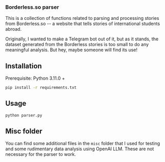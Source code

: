 ### Borderless.so parser

This is a collection of functions related to parsing and processing stories from Borderless.so -- a website that tells stories of international students abroad.

Originally, I wanted to make a Telegram bot out of it, but as it stands, the dataset generated from the Borderless stories is too small to do any meaningful analysis. But hey, maybe someone will find its use!

## Installation

Prerequisite: Python 3.11.0 +

```bash
pip install -r requirements.txt
```

## Usage

```bash
python parser.py
```

## Misc folder

You can find some additional files in the `misc` folder that I used for testing and some rudimentary data analysis using OpenAI LLM. These are not necessary for the parser to work.
